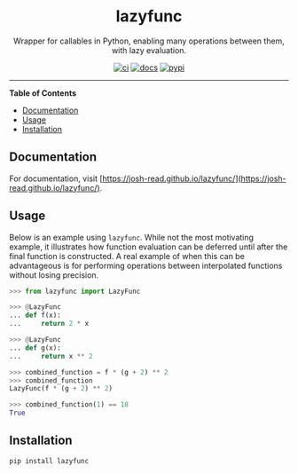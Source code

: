<h1 align="center">lazyfunc</h1>

<p align="center">Wrapper for callables in Python, enabling many operations between them, with lazy evaluation.</p>

<p align="center">
  <a href="https://github.com/josh-read/lazyfunc/actions/workflows/ci.yml"><img
    src="https://img.shields.io/github/actions/workflow/status/josh-read/lazyfunc/ci.yml?label=ci"
    alt="ci"
  /></a>
  <a href="https://josh-read.github.io/lazyfunc/"><img
    src="https://img.shields.io/badge/docs-mkdocs-blue" 
    alt="docs"
  /></a>
  <a href="https://pypi.org/project/lazyfunc/"><img
    src="https://img.shields.io/pypi/v/lazyfunc" 
    alt="pypi"
  /></a>
</p>

---

**Table of Contents**

- [Documentation](#documentation)
- [Usage](#usage)
- [Installation](#installation)

## Documentation

For documentation, visit [https://josh-read.github.io/lazyfunc/](https://josh-read.github.io/lazyfunc/).

## Usage

Below is an example using `lazyfunc`. While not the most motivating example, it illustrates how function evaluation can
be deferred until after the final function is constructed. A real example of when this can be advantageous is for
performing operations between interpolated functions without losing precision.

```python
>>> from lazyfunc import LazyFunc

>>> @LazyFunc
... def f(x):
...     return 2 * x

>>> @LazyFunc
... def g(x):
...     return x ** 2

>>> combined_function = f * (g + 2) ** 2
>>> combined_function
LazyFunc(f * (g + 2) ** 2)

>>> combined_function(1) == 18
True

```

## Installation

```console
pip install lazyfunc
```
